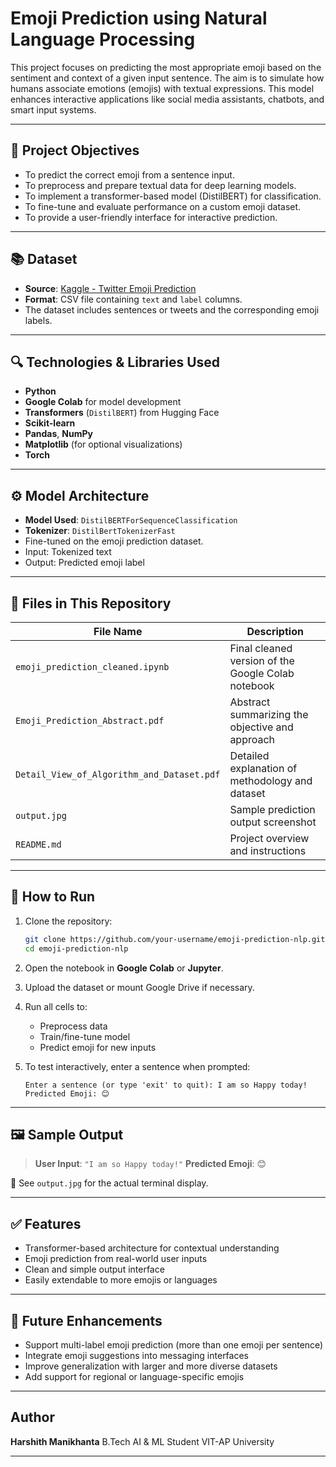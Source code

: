 

#  Emoji Prediction using Natural Language Processing

This project focuses on predicting the most appropriate emoji based on the sentiment and context of a given input sentence. The aim is to simulate how humans associate emotions (emojis) with textual expressions. This model enhances interactive applications like social media assistants, chatbots, and smart input systems.

---

## 📌 Project Objectives

* To predict the correct emoji from a sentence input.
* To preprocess and prepare textual data for deep learning models.
* To implement a transformer-based model (DistilBERT) for classification.
* To fine-tune and evaluate performance on a custom emoji dataset.
* To provide a user-friendly interface for interactive prediction.

---

## 📚 Dataset

* **Source**: [Kaggle - Twitter Emoji Prediction](https://www.kaggle.com/datasets/hariharasudhanas/twitter-emoji-prediction)
* **Format**: CSV file containing `text` and `label` columns.
* The dataset includes sentences or tweets and the corresponding emoji labels.

---

## 🔍 Technologies & Libraries Used

* **Python**
* **Google Colab** for model development
* **Transformers** (`DistilBERT`) from Hugging Face
* **Scikit-learn**
* **Pandas**, **NumPy**
* **Matplotlib** (for optional visualizations)
* **Torch**

---

## ⚙️ Model Architecture

* **Model Used**: `DistilBERTForSequenceClassification`
* **Tokenizer**: `DistilBertTokenizerFast`
* Fine-tuned on the emoji prediction dataset.
* Input: Tokenized text
* Output: Predicted emoji label

---

## 📂 Files in This Repository

| File Name                                  | Description                                        |
| ------------------------------------------ | -------------------------------------------------- |
| `emoji_prediction_cleaned.ipynb`           | Final cleaned version of the Google Colab notebook |
| `Emoji_Prediction_Abstract.pdf`            | Abstract summarizing the objective and approach    |
| `Detail_View_of_Algorithm_and_Dataset.pdf` | Detailed explanation of methodology and dataset    |
| `output.jpg`                               | Sample prediction output screenshot                |
| `README.md`                                | Project overview and instructions                  |

---

## 🚀 How to Run

1. Clone the repository:

   ```bash
   git clone https://github.com/your-username/emoji-prediction-nlp.git
   cd emoji-prediction-nlp
   ```

2. Open the notebook in **Google Colab** or **Jupyter**.

3. Upload the dataset or mount Google Drive if necessary.

4. Run all cells to:

   * Preprocess data
   * Train/fine-tune model
   * Predict emoji for new inputs

5. To test interactively, enter a sentence when prompted:

   ```
   Enter a sentence (or type 'exit' to quit): I am so Happy today!
   Predicted Emoji: 😊
   ```

---

## 🖼️ Sample Output

> **User Input**: `"I am so Happy today!"`
> **Predicted Emoji**: 😊

📸 See `output.jpg` for the actual terminal display.

---

## ✅ Features

* Transformer-based architecture for contextual understanding
* Emoji prediction from real-world user inputs
* Clean and simple output interface
* Easily extendable to more emojis or languages

---

## 📌 Future Enhancements

* Support multi-label emoji prediction (more than one emoji per sentence)
* Integrate emoji suggestions into messaging interfaces
* Improve generalization with larger and more diverse datasets
* Add support for regional or language-specific emojis

---

##  Author

**Harshith Manikhanta**
B.Tech AI & ML Student
VIT-AP University

---

